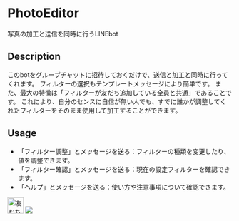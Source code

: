 # PhotoEditor
写真の加工と送信を同時に行うLINEbot

## Description
このbotをグループチャットに招待しておくだけで、送信と加工と同時に行ってくれます。
フィルターの選択もテンプレートメッセージにより簡単です。
また、最大の特徴は「フィルターが友だち追加している全員と共通」であることです。
これにより、自分のセンスに自信が無い人でも、すでに誰かが調整してくれたフィルターをそのまま使用して加工することができます。

## Usage
- 「フィルター調整」とメッセージを送る：フィルターの種類を変更したり、値を調整できます。
- 「フィルター確認」とメッセージを送る：現在の設定フィルターを確認できます。
- 「ヘルプ」とメッセージを送る：使い方や注意事項について確認できます。

<a href="https://line.me/R/ti/p/%40who6837x"><img height="36" border="0" alt="友だち追加" src="https://scdn.line-apps.com/n/line_add_friends/btn/ja.png"></a>
<img src="http://qr-official.line.me/L/I0frwCTmKS.png">
